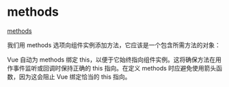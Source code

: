 <!--
 * @Author: tangdaoyong
 * @Date: 2021-06-26 17:08:34
 * @LastEditors: tangdaoyong
 * @LastEditTime: 2021-06-26 17:09:30
 * @Description: methods
-->
# methods

[methods](https://v3.cn.vuejs.org/guide/data-methods.html#%E6%96%B9%E6%B3%95)

我们用 methods 选项向组件实例添加方法，它应该是一个包含所需方法的对象：

Vue 自动为 methods 绑定 this，以便于它始终指向组件实例。这将确保方法在用作事件监听或回调时保持正确的 this 指向。在定义 methods 时应避免使用箭头函数，因为这会阻止 Vue 绑定恰当的 this 指向。